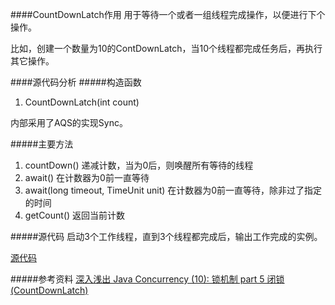 ####CountDownLatch作用
用于等待一个或者一组线程完成操作，以便进行下个操作。

比如，创建一个数量为10的ContDownLatch，当10个线程都完成任务后，再执行其它操作。


####源代码分析
#####构造函数
1.	CountDownLatch(int count)

内部采用了AQS的实现Sync。

#####主要方法
1.	countDown() 递减计数，当为0后，则唤醒所有等待的线程
2.	await() 在计数器为0前一直等待
3.	await(long timeout, TimeUnit unit) 在计数器为0前一直等待，除非过了指定的时间
4.	getCount() 返回当前计数


#####源代码
启动3个工作线程，直到3个线程都完成后，输出工作完成的实例。

[源代码](https://github.com/llohellohe/cp/blob/master/src/yangqi/jcp/latch/CountDownLatchTest.java)


#####参考资料
[深入浅出 Java Concurrency (10): 锁机制 part 5 闭锁 (CountDownLatch)](http://www.blogjava.net/xylz/archive/2010/07/09/325612.html)